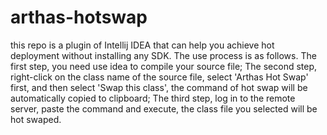 # arthas-hotswap
this repo is a plugin of Intellij IDEA that can help you achieve hot deployment without installing any SDK. The use process is as follows. The first step, you need use idea to compile your source file; The second step, right-click on the class name of the source file, select 'Arthas Hot Swap' first, and then select 'Swap this class', the command of hot swap will be automatically copied to clipboard; The third step, log in to the remote server, paste the command and execute, the class file you selected will be hot swaped.
